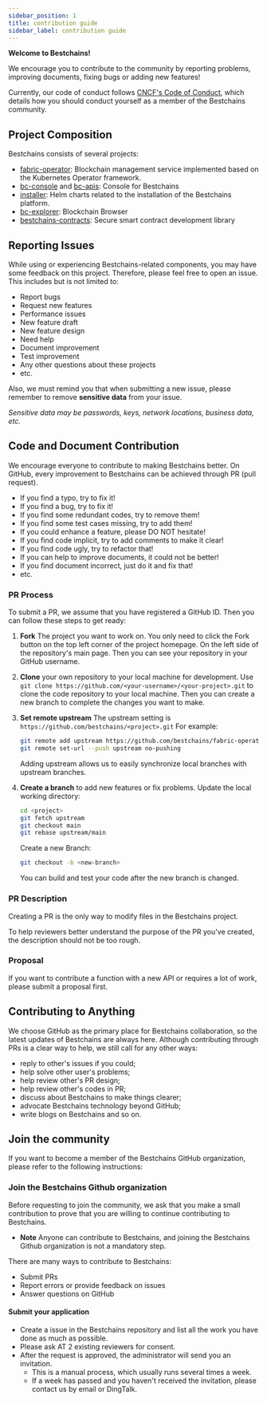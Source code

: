 ```yaml
---
sidebar_position: 1
title: contribution guide 
sidebar_label: contribution guide
---
```

**Welcome to Bestchains!**

We encourage you to contribute to the community by reporting problems, improving documents, fixing bugs or adding new features!

Currently, our code of conduct follows [CNCF's Code of Conduct](https://github.com/cncf/foundation/blob/main/code-of-conduct.md), which details how you should conduct yourself as a member of the Bestchains community.

## Project Composition

Bestchains consists of several projects:

- [fabric-operator](https://github.com/bestchains/fabric-operator): Blockchain management service implemented based on the Kubernetes Operator framework.
- [bc-console](https://github.com/bestchains/bc-console) and [bc-apis](https://github.com/bestchains/bc-apis): Console for Bestchains
- [installer](https://github.com/bestchains/installer): Helm charts related to the installation of the Bestchains platform.
- [bc-explorer](https://github.com/bestchains/bc-explorer): Blockchain Browser
- [bestchains-contracts](https://github.com/bestchains/bestchains-contracts): Secure smart contract development library

## Reporting Issues

While using or experiencing Bestchains-related components, you may have some feedback on this project. Therefore, please feel free to open an issue. This includes but is not limited to:

- Report bugs
- Request new features
- Performance issues
- New feature draft
- New feature design
- Need help
- Document improvement
- Test improvement
- Any other questions about these projects
- etc.

Also, we must remind you that when submitting a new issue, please remember to remove **sensitive data** from your issue.

*Sensitive data may be passwords, keys, network locations, business data, etc.*

## Code and Document Contribution

We encourage everyone to contribute to making Bestchains better. On GitHub, every improvement to Bestchains can be achieved through PR (pull request).

- If you find a typo, try to fix it!
- If you find a bug, try to fix it!
- If you find some redundant codes, try to remove them!
- If you find some test cases missing, try to add them!
- If you could enhance a feature, please DO NOT hesitate!
- If you find code implicit, try to add comments to make it clear!
- If you find code ugly, try to refactor that!
- If you can help to improve documents, it could not be better!
- If you find document incorrect, just do it and fix that!
- etc.

### PR Process

To submit a PR, we assume that you have registered a GitHub ID. Then you can follow these steps to get ready:

1. **Fork** The project you want to work on. You only need to click the Fork button on the top left corner of the project homepage. On the left side of the repository's main page. Then you can see your repository in your GitHub username.
2. **Clone** your own repository to your local machine for development. Use `git clone https://github.com/<your-username>/<your-project>.git` to clone the code repository to your local machine. Then you can create a new branch to complete the changes you want to make.
3. **Set remote upstream** The upstream setting is `https://github.com/bestchains/<project>.git` For example:

   ```bash
   git remote add upstream https://github.com/bestchains/fabric-operator.git
   git remote set-url --push upstream no-pushing
   ```

   Adding upstream allows us to easily synchronize local branches with upstream branches.
4. **Create a branch** to add new features or fix problems. Update the local working directory:

   ```bash
   cd <project>
   git fetch upstream
   git checkout main
   git rebase upstream/main
   ```

   Create a new Branch:

   ```bash
   git checkout -b <new-branch>
   ```

   You can build and test your code after the new branch is changed.

### PR Description

Creating a PR is the only way to modify files in the Bestchains project.

To help reviewers better understand the purpose of the PR you've created, the description should not be too rough.

### Proposal

If you want to contribute a function with a new API or requires a lot of work, please submit a proposal first.

## Contributing to Anything

We choose GitHub as the primary place for Bestchains collaboration, so the latest updates of Bestchains are always here. Although contributing through PRs is a clear way to help, we still call for any other ways:

- reply to other's issues if you could;
- help solve other user's problems;
- help review other's PR design;
- help review other's codes in PR;
- discuss about Bestchains to make things clearer;
- advocate Bestchains technology beyond GitHub;
- write blogs on Bestchains and so on.

## Join the community

If you want to become a member of the Bestchains GitHub organization, please refer to the following instructions:

### Join the Bestchains Github organization

Before requesting to join the community, we ask that you make a small contribution to prove that you are willing to continue contributing to Bestchains.

- **Note** Anyone can contribute to Bestchains, and joining the Bestchains Github organization is not a mandatory step.

There are many ways to contribute to Bestchains:

- Submit PRs
- Report errors or provide feedback on issues
- Answer questions on GitHub

#### Submit your application

- Create a issue in the Bestchains repository and list all the work you have done as much as possible.
- Please ask AT 2 existing reviewers for consent.
- After the request is approved, the administrator will send you an invitation.
  - This is a manual process, which usually runs several times a week.
  - If a week has passed and you haven't received the invitation, please contact us by email or DingTalk.
